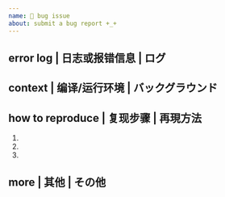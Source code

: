```yaml
---
name: 🐛 bug issue
about: submit a bug report +_+
---
```


## error log | 日志或报错信息 | ログ

## context | 编译/运行环境 | バックグラウンド

## how to reproduce | 复现步骤 | 再現方法

1.
2.
3.

## more | 其他 | その他
